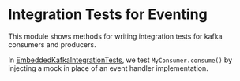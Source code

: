 # Integration Tests for Eventing

This module shows methods for writing integration tests for kafka consumers and producers.

In [EmbeddedKafkaIntegrationTests](src/test/java/com/thoughtworks/araduec/tddaccelerator/kafka/EmbeddedKafkaIntegrationTests.java),
we test `MyConsumer.consume()` by injecting a mock in place of an event handler implementation.


